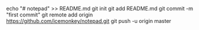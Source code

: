 echo "# notepad" >> README.md
git init
git add README.md
git commit -m "first commit"
git remote add origin https://github.com/icemonkey/notepad.git
git push -u origin master
